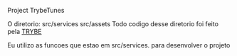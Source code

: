 Project TrybeTunes

O diretorio:
src/services
src/assets
Todo codigo desse diretorio foi feito pela [TRYBE](https://www.betrybe.com/)

Eu utilizo as funcoes que estao em src/services. para desenvolver o projeto